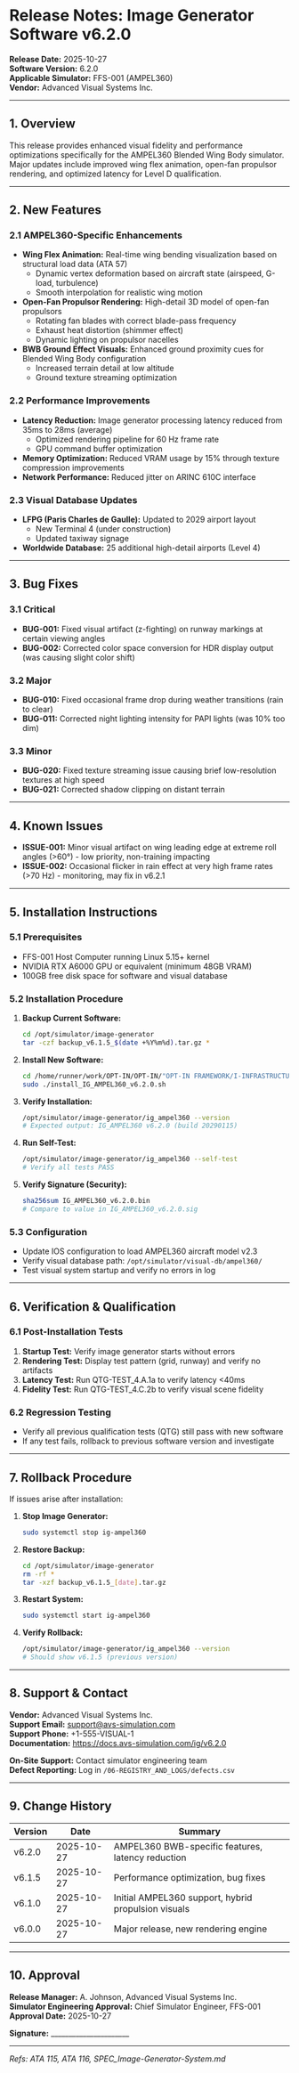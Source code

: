 # Release Notes: Image Generator Software v6.2.0

**Release Date:** 2025-10-27  
**Software Version:** 6.2.0  
**Applicable Simulator:** FFS-001 (AMPEL360)  
**Vendor:** Advanced Visual Systems Inc.

---

## 1. Overview

This release provides enhanced visual fidelity and performance optimizations specifically for the AMPEL360 Blended Wing Body simulator. Major updates include improved wing flex animation, open-fan propulsor rendering, and optimized latency for Level D qualification.

---

## 2. New Features

### 2.1 AMPEL360-Specific Enhancements
- **Wing Flex Animation:** Real-time wing bending visualization based on structural load data (ATA 57)
  - Dynamic vertex deformation based on aircraft state (airspeed, G-load, turbulence)
  - Smooth interpolation for realistic wing motion
- **Open-Fan Propulsor Rendering:** High-detail 3D model of open-fan propulsors
  - Rotating fan blades with correct blade-pass frequency
  - Exhaust heat distortion (shimmer effect)
  - Dynamic lighting on propulsor nacelles
- **BWB Ground Effect Visuals:** Enhanced ground proximity cues for Blended Wing Body configuration
  - Increased terrain detail at low altitude
  - Ground texture streaming optimization

### 2.2 Performance Improvements
- **Latency Reduction:** Image generator processing latency reduced from 35ms to 28ms (average)
  - Optimized rendering pipeline for 60 Hz frame rate
  - GPU command buffer optimization
- **Memory Optimization:** Reduced VRAM usage by 15% through texture compression improvements
- **Network Performance:** Reduced jitter on ARINC 610C interface

### 2.3 Visual Database Updates
- **LFPG (Paris Charles de Gaulle):** Updated to 2029 airport layout
  - New Terminal 4 (under construction)
  - Updated taxiway signage
- **Worldwide Database:** 25 additional high-detail airports (Level 4)

---

## 3. Bug Fixes

### 3.1 Critical
- **BUG-001:** Fixed visual artifact (z-fighting) on runway markings at certain viewing angles
- **BUG-002:** Corrected color space conversion for HDR display output (was causing slight color shift)

### 3.2 Major
- **BUG-010:** Fixed occasional frame drop during weather transitions (rain to clear)
- **BUG-011:** Corrected night lighting intensity for PAPI lights (was 10% too dim)

### 3.3 Minor
- **BUG-020:** Fixed texture streaming issue causing brief low-resolution textures at high speed
- **BUG-021:** Corrected shadow clipping on distant terrain

---

## 4. Known Issues

- **ISSUE-001:** Minor visual artifact on wing leading edge at extreme roll angles (>60°) - low priority, non-training impacting
- **ISSUE-002:** Occasional flicker in rain effect at very high frame rates (>70 Hz) - monitoring, may fix in v6.2.1

---

## 5. Installation Instructions

### 5.1 Prerequisites
- FFS-001 Host Computer running Linux 5.15+ kernel
- NVIDIA RTX A6000 GPU or equivalent (minimum 48GB VRAM)
- 100GB free disk space for software and visual database

### 5.2 Installation Procedure
1. **Backup Current Software:**
   ```bash
   cd /opt/simulator/image-generator
   tar -czf backup_v6.1.5_$(date +%Y%m%d).tar.gz *
   ```

2. **Install New Software:**
   ```bash
   cd /home/runner/work/OPT-IN/OPT-IN/"OPT-IN FRAMEWORK/I-INFRASTRUCTURES/ATA 116 - FLIGHT SIMULATOR CUING SYSTEM/04-SOFTWARE_AND_MODELS/01-IMAGE_GENERATOR_SW/v6.2.0"
   sudo ./install_IG_AMPEL360_v6.2.0.sh
   ```

3. **Verify Installation:**
   ```bash
   /opt/simulator/image-generator/ig_ampel360 --version
   # Expected output: IG_AMPEL360 v6.2.0 (build 20290115)
   ```

4. **Run Self-Test:**
   ```bash
   /opt/simulator/image-generator/ig_ampel360 --self-test
   # Verify all tests PASS
   ```

5. **Verify Signature (Security):**
   ```bash
   sha256sum IG_AMPEL360_v6.2.0.bin
   # Compare to value in IG_AMPEL360_v6.2.0.sig
   ```

### 5.3 Configuration
- Update IOS configuration to load AMPEL360 aircraft model v2.3
- Verify visual database path: `/opt/simulator/visual-db/ampel360/`
- Test visual system startup and verify no errors in log

---

## 6. Verification & Qualification

### 6.1 Post-Installation Tests
1. **Startup Test:** Verify image generator starts without errors
2. **Rendering Test:** Display test pattern (grid, runway) and verify no artifacts
3. **Latency Test:** Run QTG-TEST_4.A.1a to verify latency <40ms
4. **Fidelity Test:** Run QTG-TEST_4.C.2b to verify visual scene fidelity

### 6.2 Regression Testing
- Verify all previous qualification tests (QTG) still pass with new software
- If any test fails, rollback to previous software version and investigate

---

## 7. Rollback Procedure

If issues arise after installation:

1. **Stop Image Generator:**
   ```bash
   sudo systemctl stop ig-ampel360
   ```

2. **Restore Backup:**
   ```bash
   cd /opt/simulator/image-generator
   rm -rf *
   tar -xzf backup_v6.1.5_[date].tar.gz
   ```

3. **Restart System:**
   ```bash
   sudo systemctl start ig-ampel360
   ```

4. **Verify Rollback:**
   ```bash
   /opt/simulator/image-generator/ig_ampel360 --version
   # Should show v6.1.5 (previous version)
   ```

---

## 8. Support & Contact

**Vendor:** Advanced Visual Systems Inc.  
**Support Email:** support@avs-simulation.com  
**Support Phone:** +1-555-VISUAL-1  
**Documentation:** https://docs.avs-simulation.com/ig/v6.2.0

**On-Site Support:** Contact simulator engineering team  
**Defect Reporting:** Log in `/06-REGISTRY_AND_LOGS/defects.csv`

---

## 9. Change History

| Version | Date | Summary |
|---------|------|---------|
| v6.2.0 | 2025-10-27 | AMPEL360 BWB-specific features, latency reduction |
| v6.1.5 | 2025-10-27 | Performance optimization, bug fixes |
| v6.1.0 | 2025-10-27 | Initial AMPEL360 support, hybrid propulsion visuals |
| v6.0.0 | 2025-10-27 | Major release, new rendering engine |

---

## 10. Approval

**Release Manager:** A. Johnson, Advanced Visual Systems Inc.  
**Simulator Engineering Approval:** Chief Simulator Engineer, FFS-001  
**Approval Date:** 2025-10-27  

**Signature:** ______________________

---

*Refs: ATA 115, ATA 116, SPEC_Image-Generator-System.md*

